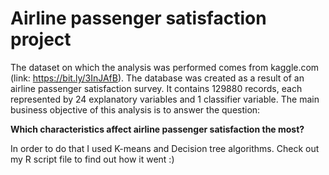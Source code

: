 # Airline passenger satisfaction project
The dataset on which the analysis was performed comes from kaggle.com (link: https://bit.ly/3InJAfB). The database was created as a result of an airline passenger satisfaction survey. It contains 129880 records, each represented by 24 explanatory variables and 1 classifier variable. The main business objective of this analysis is to answer the question:

**Which characteristics affect airline passenger satisfaction the most?**

In order to do that I used K-means and Decision tree algorithms. Check out my R script file to find out how it went :)
